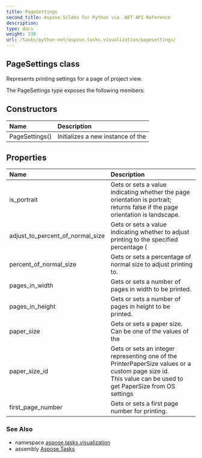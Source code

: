 ```yaml
---
title: PageSettings
second_title: Aspose.Sildes for Python via .NET API Reference
description: 
type: docs
weight: 130
url: /tasks/python-net/aspose.tasks.visualization/pagesettings/
---
```


## PageSettings class

Represents printing settings for a page of project view.

The PageSettings type exposes the following members:
## Constructors
| Name | Description |
| :- | :- |
|PageSettings()|Initializes a new instance of the|
## Properties
| Name | Description |
| :- | :- |
|is_portrait|Gets or sets a value indicating whether the page orientation is portrait; returns false if the page orientation is landscape.|
|adjust_to_percent_of_normal_size|Gets or sets a value indicating whether to adjust printing to the specified percentage (|
|percent_of_normal_size|Gets or sets a percentage of normal size to adjust printing to.|
|pages_in_width|Gets or sets a number of pages in width to be printed.|
|pages_in_height|Gets or sets a number of pages in height to be printed.|
|paper_size|Gets or sets a paper size. Can be one of the values of the|
|paper_size_id|Gets or sets an integer representing one of the PrinterPaperSize values or a custom page size id.<br/>            This value can be used to get PaperSize from OS settings|
|first_page_number|Gets or sets a first page number for printing.|

### See Also

* namespace [aspose.tasks.visualization](/tasks/python-net/aspose.tasks.visualization/)
* assembly [Aspose.Tasks](/tasks/python-net/)

